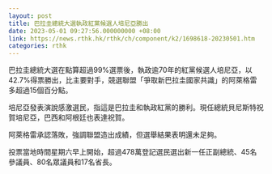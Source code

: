 ```yaml
---
layout: post
title: 巴拉圭總統大選執政紅黨候選人培尼亞勝出
date: 2023-05-01 09:27:56.000000000 +08:00
link: https://news.rthk.hk/rthk/ch/component/k2/1698618-20230501.htm
categories: rthk
---
```


巴拉圭總統大選在點算超過99%選票後，執政逾70年的紅黨候選人培尼亞，以42.7%得票勝出，比主要對手，競選聯盟「爭取新巴拉圭國家共識」的阿萊格雷多超過15個百分點。

培尼亞發表演說感激選民，指這是巴拉圭和執政紅黨的勝利。現任總統貝尼斯特祝賀培尼亞，巴西和阿根廷也表達祝賀。

阿萊格雷承認落敗，強調聯盟造出成績，但選舉結果表明還未足夠。

投票當地時間星期六早上開始，超過478萬登記選民選出新一任正副總統、45名參議員、80名眾議員和17名省長。
